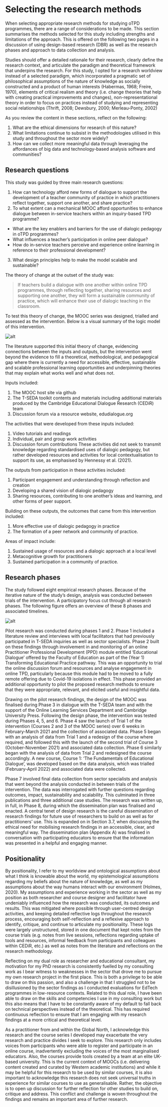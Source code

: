 # Selecting the research methods

When selecting appropriate research methods for studying oTPD programmes, there are a range of considerations to be made. This section summarises the methods selected for this study including strengths and limitations of the approach. This is offered on the following two pages in a discussion of using design-based research (DBR) as well as the research phases and approach to data collection and analysis.

Studies should offer a detailed rationale for their research, clearly define the research context, and articulate the paradigm and theoretical framework that underpins the research. For this study, I opted for a research worldview instead of a selected paradigm, which incorporated a pragmatic set of philosophical assumptions of the nature of knowledge as socially constructed and a product of human interests (Habermas, 1968; Freire, 1970), elements of critical realism and theory (i.e. change theories that help with creating practical improvements and changes), non-representational theory in order to focus on practices instead of studying and representing social relationships (Thrift, 2008; Dewsbury, 2000; Merleau-Ponty, 2002)

As you review the content in these sections, reflect on the following:

1. What are the ethical dimensions for research of this nature?
2. What limitations continue to subsist in the methodologies utilised in this study and throughout the sector more widely?
3. How can we collect more meaningful data through leveraging the affordances of big data and technology-based analysis software and communities?

## Research questions

This study was guided by three main research questions:

1. How can technology afford new forms of dialogue to support the development of a teacher community of practice in which practitioners reflect together, support one another, and share practice?
2. To what extent can a mechanical MOOC afford opportunities to enhance dialogue between in-service teachers within an inquiry-based TPD programme?
- What are the key enablers and barriers for the use of dialogic pedagogy in oTPD programmes?
- What influences a teacher’s participation in online peer dialogue?
- How do in-service teachers perceive and experience online learning in reference to their professional development?
3. What design principles help to make the model scalable and sustainable?

The theory of change at the outset of the study was:

> If teachers build a dialogue with one another within online TPD programmes, through reflecting together, sharing resources and supporting one another, they will form a sustainable community of practice, which will enhance their use of dialogic teaching in the classroom.

To test this theory of change, the MOOC series was designed, trialled and assessed as the intervention. Below is a visual summary of the logic model of this intervention.

![alt](https://mbrugha.github.io/dissertation/img/logicmodel.png)
 
The literature supported this initial theory of change, evidencing connections between the inputs and outputs, but the intervention went beyond the evidence to fill a theoretical, methodological, and pedagogical gap where there is currently a need for accessible, effective, sustainable and scalable professional learning opportunities and underpinning theories that may explain what works well and what does not.

Inputs included:
1. The MOOC host site via github
2. The T-SEDA toolkit contents and materials including additional materials produced by the Cambridge Educational Dialogue Research (CEDiR) team
3. Discussion forum via a resource website, edudialogue.org

The activities that were developed from these inputs included:
1. Video tutorials and readings
2. Individual, pair and group work activities
3. Discussion forum contributions
These activities did not seek to transmit knowledge regarding standardised uses of dialogic pedagogy, but rather developed resources and activities for local contextualisation to support its use, as emphasised by Hennessy et al. (2021).

The outputs from participation in these activities included:
1. Participant engagement and understanding through reflection and creation
2. Developing a shared vision of dialogic pedagogy
3. Sharing resources, contributing to one another’s ideas and learning, and other forms of peer support.

Building on these outputs, the outcomes that came from this intervention included:
1. More effective use of dialogic pedagogy in practice
2. The formation of a peer network and community of practice.

Areas of impact include:
1. Sustained usage of resources and a dialogic approach at a local level
2. Metacognitive growth for practitioners
3. Sustained participation in a community of practice.

## Research phases
The study followed eight empirical research phases. Because of the iterative nature of the study’s design, analysis was conducted between trials of the intervention. A participatory focus cut through all research phases. The following figure offers an overview of these 8 phases and associated timelines.

![alt](https://mbrugha.github.io/dissertation/img/researchphases.png)

Pilot research was conducted during phases 1 and 2. Phase 1 included a literature review and interviews with local facilitators that had previously participated in T-SEDA inquiries as well as sector specialists. Phase 2 built on these findings through involvement in and monitoring of an online Practitioner Professional Development (PPD) module entitled ‘Educational Dialogue’ offered by the Faculty of Education as part of the (Year 1) Transforming Educational Practice pathway. This was an opportunity to trial the online discussion forum and resources and analyse engagement in online TPD, particularly because this module had to be moved to a fully remote offering due to Covid-19 isolations in effect. This phase provided an additional opportunity to pilot the proposed research methods to ensure that they were appropriate, relevant, and elicited useful and insightful data.

Drawing on the pilot research findings, the design of the MOOC was finalised during Phase 3 in dialogue with the T-SEDA team and with the support of the Online Learning Services Department and Cambridge University Press. Following the design phase, the intervention was tested during Phases 4, 5, and 6. Phase 4 saw the launch of Trial 1 of the intervention (Courses 2 and 3 of the MOOC series) over 6 weeks in February-March 2021 and the collection of associated data. Phase 5 began with an analysis of data from Trial 1 and a redesign of the course where required, and followed this with the launch of the second trial of Course 3 (October-November 2021) and associated data collection. Phase 6 similarly began with the analysis of data from Trial 2 and redesigned the course accordingly. A new course, Course 1: ‘The Fundamentals of Educational Dialogue’, was developed based on the data analysis, which was trialled (February-April 2022) and associated data were collected.

Phase 7 involved final data collection from sector specialists and analysis that went beyond the analysis conducted in between trials of the intervention. The data was interrogated with further questions regarding outcomes, impact, sustainability and scalability. This culminated in three publications and three additional case studies. The research was written up, in full, in Phase 8, during which the dissemination plan was finalised and enacted. A central tenet of design research is the careful dissemination of research findings for future use of researchers to build on as well as for practitioners’ use. This is expanded on in Section 3.7, when discussing the ethical need for mobilising research findings in an accessible, clear, and meaningful way. The dissemination plan (Appendix A) was finalised in conversation with participating educators to ensure that the information was presented in a helpful and engaging manner.

## Positionality

By positionality, I refer to my worldview and ontological assumptions about what I think is knowable about the world, my epistemological assumptions regarding my beliefs about the nature of knowledge, as well as my assumptions about the way humans interact with our environment (Holmes, 2020). My assumptions and experience working in the sector as well as my position as both researcher and course designer and facilitator have undeniably influenced how the research was conducted, its outcomes and results. This was mitigated where possible through user-centred design activities, and keeping detailed reflective logs throughout the research process, encouraging both self-reflection and a reflexive approach to identify, critique, and continue to articulate my positionality. These logs were largely unstructured, stored in one document that kept notes from the course trials (e.g. notes from live sessions, reflections regarding uptake of tools and resources, informal feedback from participants and colleagues within CEDiR, etc.) as well as notes from the literature and reflections on the research methodology.

Reflecting on my dual role as researcher and educational consultant, my motivation for my PhD research is consistently fuelled by my consulting work as I bear witness to weaknesses in the sector that drove me to pursue my own research project in the first place. This is both a privilege to be able to draw on this passion, and also a challenge in that I struggled not to be disillusioned by the sector findings as I conducted evaluations for EdTech programmes in low-resource contexts. Related to this dual role, I have been able to draw on the skills and competencies I use in my consulting work but this also means that I have to be constantly aware of my default to fall back on technical perspectives instead of the theoretical. This has required continuous reflection to ensure that I am engaging with my research findings at a more critical and theoretical level.

As a practitioner from and within the Global North, I acknowledge this research and the course series I developed may exacerbate the very research and practice divides I seek to explore. This research only includes voices from participants who were able to register and participate in an online course, inadvertently excluding the voices of the most marginalised educators. Also, the courses provide tools created by a team at an elite UK-based university. This is the current context of MOOCs (i.e. delivering content created and curated by Western academic institutions) and while it may be helpful for this research to be used by similar courses, it is also important to acknowledge this research does not seek universal truths in experience for similar courses to use as generalisable. Rather, the objective is to open up discussion for further reflection for other studies to build on, critique and address. This conflict and challenge is woven throughout the findings and remains an important area of further research.

